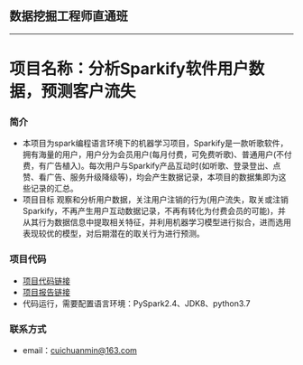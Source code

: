 ## 数据挖掘工程师直通班
---
# 项目名称：分析Sparkify软件用户数据，预测客户流失
### 简介
- 本项目为spark编程语言环境下的机器学习项目，Sparkify是一款听歌软件，拥有海量的用户，用户分为会员用户(每月付费，可免费听歌)、普通用户(不付费，有广告植入)。每次用户与Sparkify产品互动时(如听歌、登录登出、点赞、看广告、服务升级降级等)，均会产生数据记录，本项目的数据集即为这些记录的汇总。
- 项目目标
观察和分析用户数据，关注用户注销的行为(用户流失，取关或注销Sparkify，不再产生用户互动数据记录，不再有转化为付费会员的可能)，并从其行为数据信息中提取相关特征，并利用机器学习模型进行拟合，进而选用表现较优的模型，对后期潜在的取关行为进行预测。

### 项目代码
- [项目代码链接](https://github.com/TravisChoi07/Machine_learning_projects/blob/master/Sparkify-project.ipynb)
- [项目报告链接](https://github.com/TravisChoi07/Machine_learning_projects/blob/master/Sparkify-project.ipynb)
- 代码运行，需要配置语言环境：PySpark2.4、JDK8、python3.7

### 联系方式
- email：cuichuanmin@163.com
